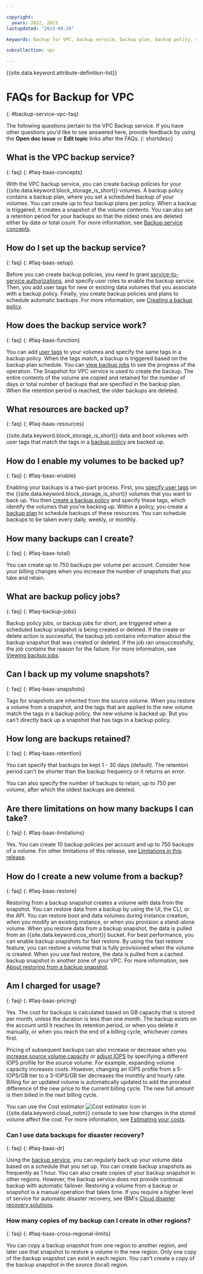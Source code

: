 ```yaml
---

copyright:
  years: 2022, 2023
lastupdated: "2023-08-28"

keywords: Backup for VPC, backup service, backup plan, backup policy, restore, restore volume, restore data, faqs

subcollection: vpc

---
```


{{site.data.keyword.attribute-definition-list}}

# FAQs for Backup for VPC
{: #backup-service-vpc-faq}

The following questions pertain to the VPC Backup service. If you have other questions you'd like to see answered here, provide feedback by using the **Open doc issue** or **Edit topic** links after the FAQs.
{: shortdesc}

## What is the VPC backup service?
{: faq}
{: #faq-baas-concepts}

With the VPC backup service, you can create backup policies for your {{site.data.keyword.block_storage_is_short}} volumes. A backup policy contains a backup plan, where you set a scheduled backup of your volumes. You can create up to four backup plans per policy. When a backup is triggered, it creates a snapshot of the volume contents. You can also set a retention period for your backups so that the oldest ones are deleted either by date or total count. For more information, see [Backup service concepts](/docs/vpc?topic=vpc-backup-service-about#backup-service-concepts).

## How do I set up the backup service?
{: faq}
{: #faq-baas-setup}

Before you can create backup policies, you need to grant [service-to-service authorizations](/docs/vpc?topic=vpc-backup-s2s-auth&interface=api), and specify user roles to enable the backup service. Then, you add user tags for new or existing data volumes that you associate with a backup policy. Finally, you create backup policies and plans to schedule automatic backups. For more information, see [Creating a backup policy](/docs/vpc?topic=vpc-backup-policy-create&interface=ui).

## How does the backup service work?
{: faq}
{: #faq-baas-function}

You can add [user tags](/docs/vpc?topic=vpc-backup-service-about&interface=ui#backup-service-about-tags) to your volumes and specify the same tags in a backup policy. When the tags match, a backup is triggered based on the backup plan schedule. You can [view backup jobs](/docs/vpc?topic=vpc-backup-view-policy-jobs) to see the progress of the operation. The Snapshot for VPC service is used to create the backup. The entire contents of the volume are copied and retained for the number of days or total number of backups that are specified in the backup plan. When the retention period is reached, the older backups are deleted. 

## What resources are backed up?
{: faq}
{: #faq-baas-resources}

{{site.data.keyword.block_storage_is_short}} data and boot volumes with user tags that match the tags in a [backup policy](/docs/vpc?topic=vpc-backup-service-about&interface=ui#backup-service-policies) are backed up.

## How do I enable my volumes to be backed up?
{: faq}
{: #faq-baas-enable}

Enabling your backups is a two-part process. First, you [specify user tags](/docs/vpc?topic=vpc-backup-use-policies) on the {{site.data.keyword.block_storage_is_short}} volumes that you want to back up. You then [create a backup policy](/docs/vpc?topic=vpc-backup-policy-create) and specify these tags, which identify the volumes that you're backing up. Within a policy, you create a [backup plan](/docs/vpc?topic=vpc-backup-policy-create&interface=ui#backup-plan-ui) to schedule backups of these resources. You can schedule backups to be taken every daily, weekly, or monthly.

## How many backups can I create?
{: faq}
{: #faq-baas-total}

You can create up to 750 backups per volume per account. Consider how your billing changes when you increase the number of snapshots that you take and retain.

## What are backup policy jobs?
{: faq}
{: #faq-backup-jobs}

Backup policy jobs, or backup jobs for short, are triggered when a scheduled backup snapshot is being created or deleted. If the create or delete action is successful, the backup job contains information about the backup snapshot that was created or deleted. If the job ran unsuccessfully, the job contains the reason for the failure. For more information, see [Viewing backup jobs](/docs/vpc?topic=vpc-backup-view-policy-jobs).

## Can I back up my volume snapshots?
{: faq}
{: #faq-baas-snapshots}

Tags for snapshots are inherited from the source volume. When you restore a volume from a snapshot, and the tags that are applied to the new volume match the tags in a backup policy, the new volume is backed up. But you can't directly back up a snapshot that has tags in a backup policy.

## How long are backups retained?
{: faq}
{: #faq-baas-retention}

You can specify that backups be kept 1 - 30 days (default). The retention period can't be shorter than the backup frequency or it returns an error.

You can also specify the number of backups to retain, up to 750 per volume, after which the oldest backups are deleted.

## Are there limitations on how many backups I can take?
{: faq}
{: #faq-baas-limitations}

Yes. You can create 10 backup policies per account and up to 750 backups of a volume. For other limitations of this release, see [Limitations in this release](/docs/vpc?topic=vpc-backup-service-about&interface=ui#backup-service-limitations).

## How do I create a new volume from a backup?
{: faq}
{: #faq-baas-restore}

Restoring from a backup snapshot creates a volume with data from the snapshot. You can restore data from a backup by using the UI, the CLI, or the API. You can restore boot and data volumes during instance creation, when you modify an existing instance, or when you provision a stand-alone volume. When you restore data from a backup snapshot, the data is pulled from an {{site.data.keyword.cos_short}} bucket. For best performance, you can enable backup snapshots for fast restore. By using the fast restore feature, you can restore a volume that is fully provisioned when the volume is created. When you use fast restore, the data is pulled from a cached backup snapshot in another zone of your VPC. For more information, see [About restoring from a backup snapshot](/docs/vpc?topic=vpc-baas-vpc-restore).

## Am I charged for usage?
{: faq}
{: #faq-baas-pricing}

Yes. The cost for backups is calculated based on GB capacity that is stored per month, unless the duration is less than one month. The backup exists on the account until it reaches its retention period, or when you delete it manually, or when you reach the end of a billing cycle, whichever comes first.

Pricing of subsequent backups can also increase or decrease when you [increase source volume capacity](/docs/vpc?topic=vpc-expanding-block-storage-volumes) or [adjust IOPS](/docs/vpc?topic=vpc-adjusting-volume-iops) by specifying a different IOPS profile for the source volume. For example, expanding volume capacity increases costs. However, changing an IOPS profile from a 5-IOPS/GB tier to a 3-IOPS/GB tier decreases the monthly and hourly rate. Billing for an updated volume is automatically updated to add the prorated difference of the new price to the current billing cycle. The new full amount is then billed in the next billing cycle.

You can use the Cost estimator ![Cost estimator icon](../icons/calculator.svg "Cost estimator") in {{site.data.keyword.cloud_notm}} console to see how changes in the stored volume affect the cost. For more information, see [Estimating your costs](/docs/billing-usage?topic=billing-usage-cost).     

### Can I use data backups for disaster recovery?
{: faq}
{: #faq-baas-dr}

Using the [backup service](/docs/vpc?topic=vpc-backup-service-about), you can regularly back up your volume data based on a schedule that you set up. You can create backup snapshots as frequently as 1 hour. You can also create copies of your backup snapshot in other regions. However, the backup service does not provide continual backup with automatic failover. Restoring a volume from a backup or snapshot is a manual operation that takes time. If you require a higher level of service for automatic disaster recovery, see IBM's [Cloud disaster recovery solutions](https://www.ibm.com/cloud/disaster-recovery).

### How many copies of my backup can I create in other regions?
{: faq}
{: #faq-baas-cross-regional-limits}

You can copy a backup snapshot from one region to another region, and later use that snapshot to restore a volume in the new region. Only one copy of the backup snapshot can exist in each region. You can't create a copy of the backup snapshot in the source (local) region.
